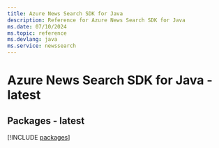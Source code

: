 ```yaml
---
title: Azure News Search SDK for Java
description: Reference for Azure News Search SDK for Java
ms.date: 07/10/2024
ms.topic: reference
ms.devlang: java
ms.service: newssearch
---
```

# Azure News Search SDK for Java - latest
## Packages - latest
[!INCLUDE [packages](news-search-index.md)]